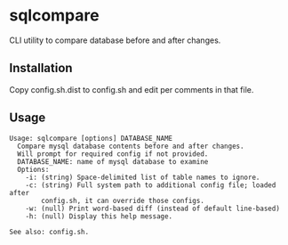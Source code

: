 # sqlcompare

CLI utility to compare database before and after changes.

## Installation

Copy config.sh.dist to config.sh and edit per comments in that file.

## Usage
```
Usage: sqlcompare [options] DATABASE_NAME
  Compare mysql database contents before and after changes.
  Will prompt for required config if not provided.
  DATABASE_NAME: name of mysql database to examine
  Options:
    -i: (string) Space-delimited list of table names to ignore.
    -c: (string) Full system path to additional config file; loaded after
        config.sh, it can override those configs.
    -w: (null) Print word-based diff (instead of default line-based)
    -h: (null) Display this help message.

See also: config.sh.
```